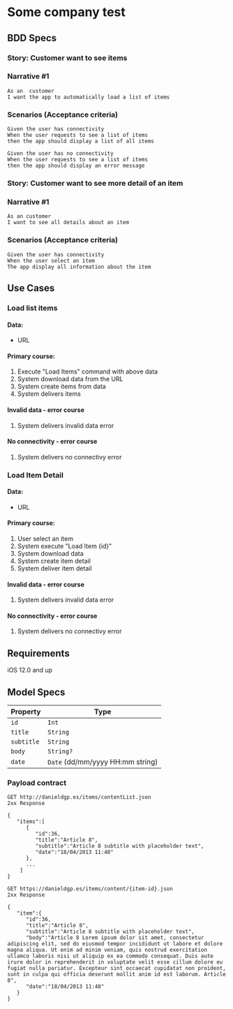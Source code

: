 
# Some company test 

## BDD Specs 

### Story: Customer want to see items

### Narrative #1 

```
As an  customer 
I want the app to automatically load a list of items
```

### Scenarios (Acceptance criteria)
```
Given the user has connectivity
When the user requests to see a list of items
then the app should display a list of all items
```

```
Given the user has no connectivity 
When the user requests to see a list of items 
then the app should display an error message
```

### Story: Customer want to see more detail of an item

### Narrative #1 
```
As an customer
I want to see all details about an item
```

### Scenarios (Acceptance criteria)
```
Given the user has connectivity
When the user select an item
The app display all information about the item
```

## Use Cases 

### Load list items

#### Data: 
- URL 

#### Primary course:
1. Execute "Load Items" command with above data 
2. System download data from the URL 
3. System create items from data 
4. System delivers items

#### Invalid data - error course
1. System delivers invalid data error

#### No connectivity - error course
1. System delivers no connectivy error


### Load Item Detail 

#### Data: 
- URL

#### Primary course:
1. User select an item
2. System execute "Load Item {id}"
3. System download data 
4. System create item detail 
5. System deliver item detail 

#### Invalid data - error course
1. System delivers invalid data error

#### No connectivity - error course
1. System delivers no connectivy error


## Requirements
iOS 12.0 and up

## Model Specs

| Property      | Type                |
|---------------|---------------------|
| `id`          | `Int`               |
| `title`       | `String`            |
| `subtitle`    | `String`            |
| `body`        | `String?`           |
| `date`        | `Date` (dd/mm/yyyy HH:mm string)|

### Payload contract

```
GET http://danieldgp.es/items/contentList.json
2xx Response

{
   "items":[
      {
         "id":36,
         "title":"Article 8",
         "subtitle":"Article 8 subtitle with placeholder text",
         "date":"18/04/2013 11:48"
      },
      ...
    ]
}
```

```
GET https://danieldgp.es/items/content/{item-id}.json
2xx Response

{
   "item":{
      "id":36,
      "title":"Article 8",
      "subtitle":"Article 8 subtitle with placeholder text",
      "body":"Article 8 Lorem ipsum dolor sit amet, consectetur adipiscing elit, sed do eiusmod tempor incididunt ut labore et dolore magna aliqua. Ut enim ad minim veniam, quis nostrud exercitation ullamco laboris nisi ut aliquip ex ea commodo consequat. Duis aute irure dolor in reprehenderit in voluptate velit esse cillum dolore eu fugiat nulla pariatur. Excepteur sint occaecat cupidatat non proident, sunt in culpa qui officia deserunt mollit anim id est laborum. Article 8",
      "date":"18/04/2013 11:48"
   }
}

```

